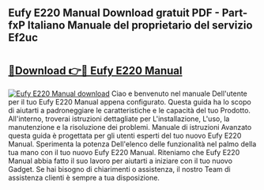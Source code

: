 ## Eufy E220 Manual Download gratuit PDF - Part-fxP Italiano Manuale del proprietario del servizio Ef2uc

# <h2><a href="http://dfesc8p.blite.top/?on=Eufy+E220+Manual">🔗Download 👉🔴 Eufy E220 Manual</a></h2>

[![Eufy E220 Manual download](https://i.imgur.com/lujVjoI.png)](http://dfesc8p.blite.top/?on=Eufy+E220+Manual)
Ciao e benvenuto nel manuale Dell'utente per il tuo Eufy E220 Manual appena configurato. Questa guida ha lo scopo di aiutarti a padroneggiare le caratteristiche e le capacità del tuo Prodotto. All'interno, troverai istruzioni dettagliate per L'installazione, L'uso, la manutenzione e la risoluzione dei problemi. Manuale di istruzioni Avanzato questa guida è progettata per gli utenti esperti del tuo nuovo Eufy E220 Manual. Sperimenta la potenza Dell'elenco delle funzionalità nel palmo della tua mano con il tuo nuovo Eufy E220 Manual. Riteniamo che Eufy E220 Manual abbia fatto il suo lavoro per aiutarti a iniziare con il tuo nuovo Gadget. Se hai bisogno di chiarimenti o assistenza, il nostro Team di assistenza clienti è sempre a tua disposizione.
